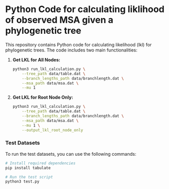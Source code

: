 # Python Code for calculating liklihood of observed MSA given a phylogenetic tree

This repository contains Python code for calculating likelihood (lkl) for phylogenetic trees. The code includes two main functionalities:

1. **Get LKL for All Nodes:**
    ```bash
    python3 run_lkl_calculation.py \
        --tree_path data/table.dat \
        --branch_lengths_path data/branchlength.dat \
        --msa_path data/msa.dat \
        --mu 1
    ```

2. **Get LKL for Root Node Only:**
    ```bash
    python3 run_lkl_calculation.py \
        --tree_path data/table.dat \
        --branch_lengths_path data/branchlength.dat \
        --msa_path data/msa.dat \
        --mu 1 \
        --output_lkl_root_node_only
    ```

### Test Datasets

To run the test datasets, you can use the following commands:

```bash
# Install required dependencies
pip install tabulate

# Run the test script
python3 test.py